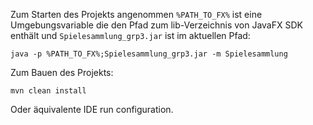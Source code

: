 Zum Starten des Projekts angenommen `%PATH_TO_FX%` ist eine Umgebungsvariable die den Pfad zum lib-Verzeichnis von JavaFX SDK enthält und `Spielesammlung_grp3.jar` ist im aktuellen Pfad:
```
java -p %PATH_TO_FX%;Spielesammlung_grp3.jar -m Spielesammlung
```
Zum Bauen des Projekts:
```
mvn clean install
```
Oder äquivalente IDE run configuration.